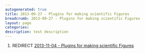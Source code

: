 ```yaml
---
autogenerated: true
title: 2013-09-27 - Plugins for making scientific Figures
breadcrumb: 2013-09-27 - Plugins for making scientific Figures
layout: page
categories: 
description: test description
---
```


1.  REDIRECT [2013-11-04 - Plugins for making scientific Figures](2013-11-04_-_Plugins_for_making_scientific_Figures "wikilink")
